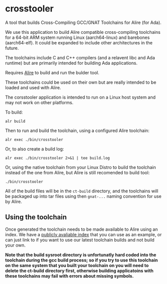 # crosstooler
A tool that builds Cross-Compiling GCC/GNAT Toolchains for Alire (for Ada).

We use this application to build Alire compatible cross-compiling
toolchains for a 64-bit ARM system running Linux (aarch64-linux) and
barebones (aarch64-elf). It could be expanded to include other
architectures in the future.

The toolchains include C and C++ compilers (and a relavent libc and Ada runtime)
but are primarily intended for building Ada applications.

Requires [Alire](https://alire.ada.dev) to build and run the bulder tool.

These toolchains could be used on their own but are really intended to be loaded
and used with Alire.

The corsstooler application is intended to run on a Linux host system and may not
work on other platforms.

To build:
```
alr build
```

Then to run and build the toolchain, using a configured Alire toolchain:
```
alr exec ./bin/crosstooler
```

Or, to also create a build log:
```
alr exec ./bin/crosstooler 2>&1 | tee build.log
```

Or, using the native toolchain from your Linux Distro to build the toolchain
instead of the one from Alire, but Alire is still recomended to build tool:
```
./bin/crosstooler
```

All of the build files will be in the `ct-build` directory, and the
toolchains will be packaged up into tar files using then `gnat-...` naming
convention for use by Alire.

## Using the toolchain

Once generated the toolchain needs to be made available to Alire using an
index. We have a [publicly avaliable index](https://github.com/ccxtechnologies/alire-index-public)
that you can use as an example, or can just link to if you want to use our
latest toolchain builds and not build your own.

**Note that the build sysroot directory is unfortunatly hard coded into the toolchain during the
gcc build process; so if you try to use this toolchain on the same system that you built
your toolchain on you will need to delete the ct-build directory first, otherwise building
applicatoins with these toolchains may fail with errors about missing symbols.**
